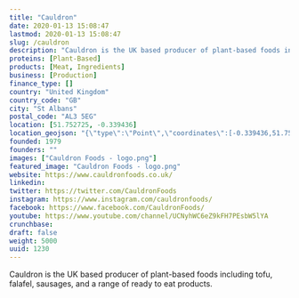 ```yaml
---
title: "Cauldron"
date: 2020-01-13 15:08:47
lastmod: 2020-01-13 15:08:47
slug: /cauldron
description: "Cauldron is the UK based producer of plant-based foods including tofu, falafel, sausages, and a range of ready to eat products."
proteins: [Plant-Based]
products: [Meat, Ingredients]
business: [Production]
finance_type: []
country: "United Kingdom"
country_code: "GB"
city: "St Albans"
postal_code: "AL3 5EG"
location: [51.752725, -0.339436]
location_geojson: "{\"type\":\"Point\",\"coordinates\":[-0.339436,51.752725]}"
founded: 1979
founders: ""
images: ["Cauldron Foods - logo.png"]
featured_image: "Cauldron Foods - logo.png"
website: https://www.cauldronfoods.co.uk/
linkedin: 
twitter: https://twitter.com/CauldronFoods
instagram: https://www.instagram.com/cauldronfoods/
facebook: https://www.facebook.com/CauldronFoods/
youtube: https://www.youtube.com/channel/UCNyhWC6eZ9kFH7PEsbW5lYA
crunchbase: 
draft: false
weight: 5000
uuid: 1230
---
```

Cauldron is the UK based producer of plant-based foods including tofu, falafel, sausages, and a range of ready to eat products.

